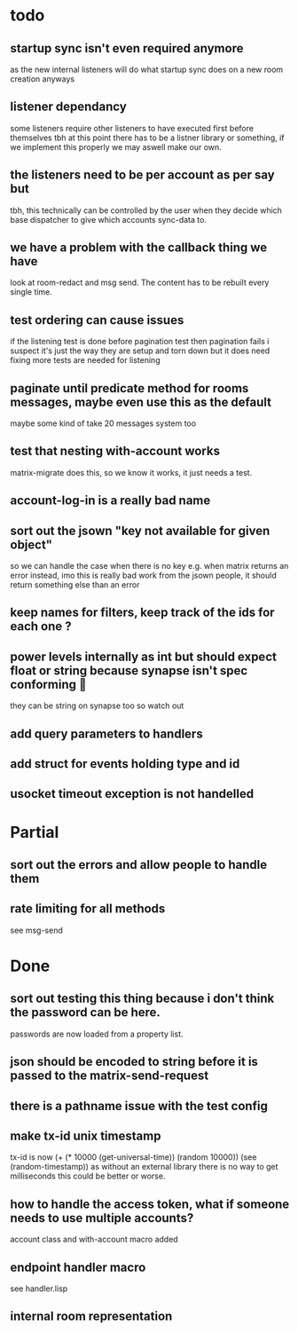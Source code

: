 # todo

## startup sync isn't even required anymore
as the new internal listeners will do what startup sync does on a new room creation anyways

## listener dependancy
some listeners require other listeners to have executed first before themselves
tbh at this point there has to be a listner library or something, if we implement this properly
we may aswell make our own.

## the listeners need to be per account as per say but
tbh, this technically can be controlled by the user when they decide which base dispatcher to give which accounts sync-data to.

## we have a problem with the callback thing we have
look at room-redact and msg send. The content has to be rebuilt every single time.

## test ordering can cause issues
if the listening test is done before pagination test then pagination fails
i suspect it's just the way they are setup and torn down but it does need fixing
more tests are needed for listening

## paginate until predicate method for rooms messages, maybe even use this as the default
maybe some kind of take 20 messages system too

## test that nesting with-account works
matrix-migrate does this, so we know it works, it just needs a test.

## account-log-in is a really bad name

## sort out the jsown "key not available for given object"
so we can handle the case when there is no key e.g. when matrix returns an error instead,
imo this is really bad work from the jsown people, it should return something else than an error

## keep names for filters, keep track of the ids for each one ?

## power levels internally as int but should expect float or string because synapse isn't spec conforming :anger:
they can be string on synapse too so watch out

## add query parameters to handlers

## add struct for events holding type and id

## usocket timeout exception is not handelled

# Partial

## sort out the errors and allow people to handle them

## rate limiting for all methods

see msg-send

# Done

## sort out testing this thing because i don't think the password can be here.
passwords are now loaded from a property list.

## json should be encoded to string before it is passed to the matrix-send-request

## there is a pathname issue with the test config

## make tx-id unix timestamp
tx-id is now (+ (* 10000 (get-universal-time)) (random 10000))
(see (random-timestamp))
as without an external library there is no way to get milliseconds
this could be better or worse.

## how to handle the access token, what if someone needs to use multiple accounts?
account class and with-account macro added

## endpoint handler macro
see handler.lisp

## internal room representation
